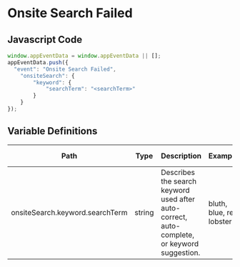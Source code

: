 # Onsite Search Failed

### 

## Javascript Code
```js
window.appEventData = window.appEventData || [];
appEventData.push({
  "event": "Onsite Search Failed",
    "onsiteSearch": {
        "keyword": {
            "searchTerm": "<searchTerm>"
        }
    }
});
```

## Variable Definitions

|Path|Type|Description|Example|Pattern|Min Length|Max Length|Minimum|Maximum|Multiple Of|
| --- | --- | --- | --- | --- | --- | --- | --- | --- | --- |
|onsiteSearch.keyword.searchTerm|string|Describes the search keyword used after auto-correct, auto-complete, or keyword suggestion. |bluth, blue, red lobster|||||||




